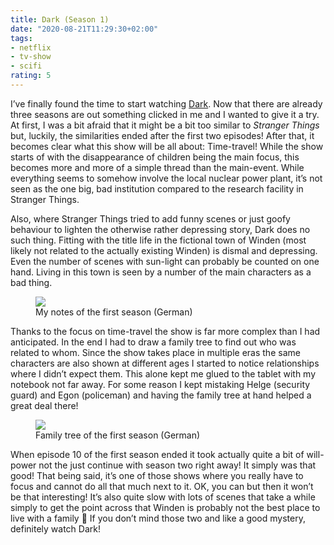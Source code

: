 ```yaml
---
title: Dark (Season 1)
date: "2020-08-21T11:29:30+02:00"
tags:
- netflix
- tv-show
- scifi
rating: 5
---
```


I’ve finally found the time to start watching [Dark](https://en.wikipedia.org/wiki/Dark_(TV_series)). Now that there are already three seasons are out something clicked in me and I wanted to give it a try. At first, I was a bit afraid that it might be a bit too similar to *Stranger Things* but, luckily, the similarities ended after the first two episodes! After that, it becomes clear what this show will be all about: Time-travel! While the show starts of with the disappearance of children being the main focus, this becomes more and more of a simple thread than the main-event. While everything seems to somehow involve the local nuclear power plant, it’s not seen as the one big, bad institution compared to the research facility in Stranger Things.

Also, where Stranger Things tried to add funny scenes or just goofy behaviour to lighten the otherwise rather depressing story, Dark does no such thing. Fitting with the title life in the fictional town of Winden (most likely not related to the actually existing Winden) is dismal and depressing. Even the number of scenes with sun-light can probably be counted on one hand. Living in this town is seen by a number of the main characters as a bad thing.

<figure><img src="https://files.zerokspot.com/photos/2020/dark-s1-notes.large.jpg"><figcaption>My notes of the first season (German)</figcaption></figure>

Thanks to the focus on time-travel the show is far more complex than I had anticipated. In the end I had to draw a family tree to find out who was related to whom. Since the show takes place in multiple eras the same characters are also shown at different ages I started to notice relationships where I didn’t expect them. This alone kept me glued to the tablet with my notebook not far away. For some reason I kept mistaking Helge (security guard) and Egon (policeman) and having the family tree at hand helped a great deal there!

<figure><img src="https://files.zerokspot.com/photos/2020/dark-s1-familytree.large.jpg"><figcaption>Family tree of the first season (German)</figcaption></figure>

When episode 10 of the first season ended it took actually quite a bit of will-power not the just continue with season two right away! It simply was that good! That being said, it’s one of those shows where you really have to focus and cannot do all that much next to it. OK, you can but then it won’t be that interesting! It’s also quite slow with lots of scenes that take a while simply to get the point across that Winden is probably not the best place to live with a family 🤪 If you don’t mind those two and like a good mystery, definitely watch Dark!
